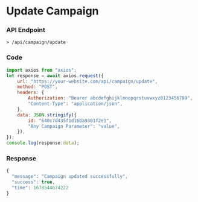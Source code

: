 # Update Campaign

### API Endpoint

```curl
> /api/campaign/update
```

### Code

```js copy
import axios from "axios";
let response = await axios.request({
    url: "https://your-website.com/api/campaign/update",
    method: "POST",
    headers: {
        Authorization: "Bearer abcdefghijklmnopqrstuvwxyz0123456789",
        "Content-Type": "application/json",
    },
    data: JSON.stringify({
        id: "640c7d435f1d16ba9301f2e1",
        "Any Campaign Parameter": "value",
    }),
});
console.log(response.data);
```

### Response

```js copy
{
  "message": "Campaign updated successfully",
  "success": true,
  "time": 1678544674222
}
```
